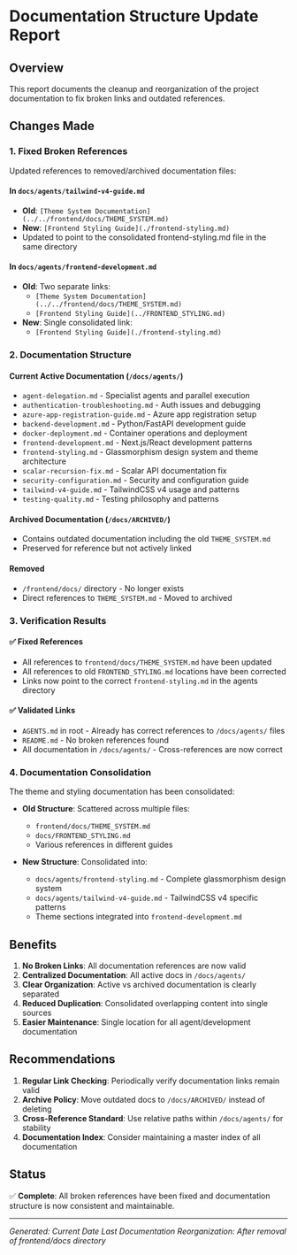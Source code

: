 # Documentation Structure Update Report

## Overview
This report documents the cleanup and reorganization of the project documentation to fix broken links and outdated references.

## Changes Made

### 1. Fixed Broken References
Updated references to removed/archived documentation files:

#### In `docs/agents/tailwind-v4-guide.md`
- **Old**: `[Theme System Documentation](../../frontend/docs/THEME_SYSTEM.md)`
- **New**: `[Frontend Styling Guide](./frontend-styling.md)`
- Updated to point to the consolidated frontend-styling.md file in the same directory

#### In `docs/agents/frontend-development.md`
- **Old**: Two separate links:
  - `[Theme System Documentation](../../frontend/docs/THEME_SYSTEM.md)`
  - `[Frontend Styling Guide](../FRONTEND_STYLING.md)`
- **New**: Single consolidated link:
  - `[Frontend Styling Guide](./frontend-styling.md)`

### 2. Documentation Structure

#### Current Active Documentation (`/docs/agents/`)
- `agent-delegation.md` - Specialist agents and parallel execution
- `authentication-troubleshooting.md` - Auth issues and debugging
- `azure-app-registration-guide.md` - Azure app registration setup
- `backend-development.md` - Python/FastAPI development guide
- `docker-deployment.md` - Container operations and deployment
- `frontend-development.md` - Next.js/React development patterns
- `frontend-styling.md` - Glassmorphism design system and theme architecture
- `scalar-recursion-fix.md` - Scalar API documentation fix
- `security-configuration.md` - Security and configuration guide
- `tailwind-v4-guide.md` - TailwindCSS v4 usage and patterns
- `testing-quality.md` - Testing philosophy and patterns

#### Archived Documentation (`/docs/ARCHIVED/`)
- Contains outdated documentation including the old `THEME_SYSTEM.md`
- Preserved for reference but not actively linked

#### Removed
- `/frontend/docs/` directory - No longer exists
- Direct references to `THEME_SYSTEM.md` - Moved to archived

### 3. Verification Results

#### ✅ Fixed References
- All references to `frontend/docs/THEME_SYSTEM.md` have been updated
- All references to old `FRONTEND_STYLING.md` locations have been corrected
- Links now point to the correct `frontend-styling.md` in the agents directory

#### ✅ Validated Links
- `AGENTS.md` in root - Already has correct references to `/docs/agents/` files
- `README.md` - No broken references found
- All documentation in `/docs/agents/` - Cross-references are now correct

### 4. Documentation Consolidation

The theme and styling documentation has been consolidated:
- **Old Structure**: Scattered across multiple files:
  - `frontend/docs/THEME_SYSTEM.md`
  - `docs/FRONTEND_STYLING.md`
  - Various references in different guides

- **New Structure**: Consolidated into:
  - `docs/agents/frontend-styling.md` - Complete glassmorphism design system
  - `docs/agents/tailwind-v4-guide.md` - TailwindCSS v4 specific patterns
  - Theme sections integrated into `frontend-development.md`

## Benefits

1. **No Broken Links**: All documentation references are now valid
2. **Centralized Documentation**: All active docs in `/docs/agents/`
3. **Clear Organization**: Active vs archived documentation is clearly separated
4. **Reduced Duplication**: Consolidated overlapping content into single sources
5. **Easier Maintenance**: Single location for all agent/development documentation

## Recommendations

1. **Regular Link Checking**: Periodically verify documentation links remain valid
2. **Archive Policy**: Move outdated docs to `/docs/ARCHIVED/` instead of deleting
3. **Cross-Reference Standard**: Use relative paths within `/docs/agents/` for stability
4. **Documentation Index**: Consider maintaining a master index of all documentation

## Status

✅ **Complete**: All broken references have been fixed and documentation structure is now consistent and maintainable.

---

*Generated: Current Date*
*Last Documentation Reorganization: After removal of frontend/docs directory*